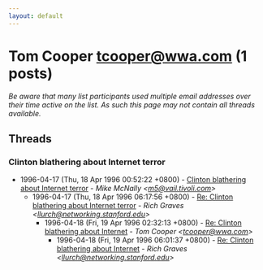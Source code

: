```yaml
---
layout: default
---
```


# Tom Cooper <tcooper@wwa.com> (1 posts)

_Be aware that many list participants used multiple email addresses over their time active on the list. As such this page may not contain all threads available._

## Threads

### Clinton blathering about Internet terror
+ 1996-04-17 (Thu, 18 Apr 1996 00:52:22 +0800) - [Clinton blathering about Internet terror](/archive/1996/04/e49f04e9f7a90049b0dacd85db51038650311768210b30b870831e18fb7c9ce1) - _Mike McNally \<m5@vail.tivoli.com\>_
  + 1996-04-17 (Thu, 18 Apr 1996 06:17:56 +0800) - [Re: Clinton blathering about Internet terror](/archive/1996/04/d4f76403ea29810143344694dce3bf7ee8b96eee0e2a44161791d8b91b875b76) - _Rich Graves \<llurch@networking.stanford.edu\>_
    + 1996-04-18 (Fri, 19 Apr 1996 02:32:13 +0800) - [Re: Clinton blathering about Internet](/archive/1996/04/f86d8c9672101ecaf263571a0917f5d36bba29cf681d7e73d4d151eb3c4294c8) - _Tom Cooper \<tcooper@wwa.com\>_
      + 1996-04-18 (Fri, 19 Apr 1996 06:01:37 +0800) - [Re: Clinton blathering about Internet](/archive/1996/04/d0f59cf6a5cf492f0d6ec1bcc4421d7906125853d03a0297d3f884682f47b58d) - _Rich Graves \<llurch@networking.stanford.edu\>_

